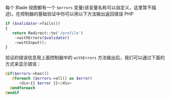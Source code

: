
每个 Blade 视图都有一个 `$errors` 变量(该变量名称可以自定义，这里暂不描述)，在控制器的基础验证中你可以用以下方法输出返回错误
PHP
```php
if ($validator->fails())
{
   return Redirect::to('/profile')
    ->withErrors($validator)
    ->withInput();
}
```
验证的错误信息用上面控制器中的 `withErrors` 方法输出后，我们可以通过下面的方式来显示错误：
```php
@if($errors->has())
   @foreach ($errors->all() as $error)
      <div>{{ $error }}</div>
  @endforeach
@endif
```
